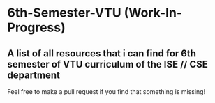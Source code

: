# 6th-Semester-VTU (Work-In-Progress)

## A list of all resources that i can find for 6th semester of VTU curriculum of the ISE // CSE department

Feel free to make a pull request if you find that something is missing!
